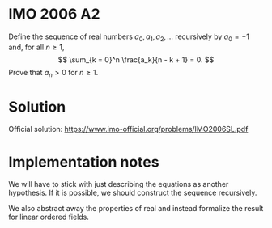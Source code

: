 # IMO 2006 A2

Define the sequence of real numbers $a_0, a_1, a_2, \ldots$ recursively by $a_0 = -1$ and, for all $n \geq 1$,
$$ \sum_{k = 0}^n \frac{a_k}{n - k + 1} = 0. $$
Prove that $a_n > 0$ for $n \geq 1$.



# Solution

Official solution: <https://www.imo-official.org/problems/IMO2006SL.pdf>



# Implementation notes

We will have to stick with just describing the equations as another hypothesis.
If it is possible, we should construct the sequence recursively.

We also abstract away the properties of real and instead formalize the result for linear ordered fields.
